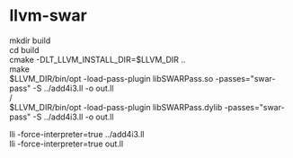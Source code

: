# llvm-swar

mkdir build  
cd build  
cmake -DLT_LLVM_INSTALL_DIR=$LLVM_DIR ..  
make  
$LLVM_DIR/bin/opt -load-pass-plugin libSWARPass.so -passes="swar-pass" -S ../add4i3.ll -o out.ll  
/  
$LLVM_DIR/bin/opt -load-pass-plugin libSWARPass.dylib -passes="swar-pass" -S ../add4i3.ll -o out.ll  
  
lli -force-interpreter=true ../add4i3.ll  
lli -force-interpreter=true out.ll  
